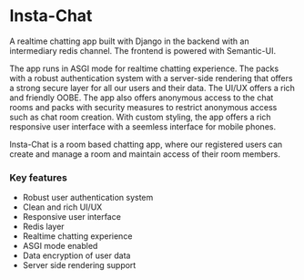 # Insta-Chat

A realtime chatting app built with Django in the backend with an intermediary redis channel.
The frontend is powered with Semantic-UI.

The app runs in ASGI mode for realtime chatting experience. The packs with a robust authentication system with a server-side rendering that offers a strong secure layer for all our users and their data. The UI/UX offers a rich and friendly OOBE. The app also offers anonymous access to the chat rooms and packs with security measures to restrict anonymous access such as chat room creation. With custom styling, the app offers a rich responsive user interface with a seemless interface for mobile phones.

Insta-Chat is a room based chatting app, where our registered users can create and manage a room and maintain access of their room members.

### Key features
- Robust user authentication system
- Clean and rich UI/UX
- Responsive user interface
- Redis layer
- Realtime chatting experience
- ASGI mode enabled
- Data encryption of user data
- Server side rendering support
